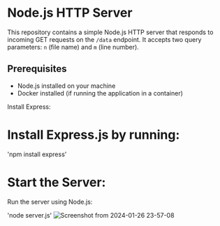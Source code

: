 # Node.js HTTP Server

This repository contains a simple Node.js HTTP server that responds to incoming GET requests on the `/data` endpoint. It accepts two query parameters: `n` (file name) and `m` (line number).

## Prerequisites

- Node.js installed on your machine
- Docker installed (if running the application in a container)

Install Express:

# Install Express.js by running:

 'npm install express'

# Start the Server:

Run the server using Node.js:

'node server.js'
![Screenshot from 2024-01-26 23-57-08](https://github.com/AtulRajput01/DataServerX/assets/92659293/73751ec6-833f-4c43-9f08-c52a3d6df059)
